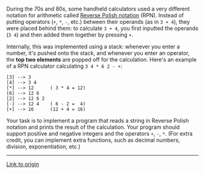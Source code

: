 During the 70s and 80s, some handheld calculators used a very different notation for arithmetic called [Reverse Polish notation](http://en.wikipedia.org/wiki/Reverse_Polish_notation) (RPN). Instead of putting operators (`+`, `*`, `-`, etc.) between their operands (as in `3 + 4`), they were placed behind them: to calculate `3 + 4`, you first inputted the operands (`3 4`) and then added them together by pressing `+`.

Internally, this was implemented using a stack: whenever you enter a number, it's pushed onto the stack, and whenever you enter an operator, the **top two elements** are popped off for the calculation. Here's an example of a RPN calculator calculating `3 4 * 6 2 - +`:

    [3] --> 3
    [4] --> 3 4
    [*] --> 12      ( 3 * 4 = 12)
    [6] --> 12 6
    [2] --> 12 6 2
    [-] --> 12 4    ( 6 - 2 =  4)
    [+] --> 16      (12 + 4 = 16)

Your task is to implement a program that reads a string in Reverse Polish notation and prints the result of the calculation. Your program should support positive and negative integers and the operators `+`, `-`, `*`. (For extra credit, you can implement extra functions, such as decimal numbers, division, exponentiation, etc.)

---

[Link to origin](https://www.reddit.com/r/dailyprogrammer/w4l6e)
